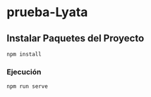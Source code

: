 # prueba-Lyata

## Instalar Paquetes del Proyecto
```
npm install
```

### Ejecución
```
npm run serve
```
